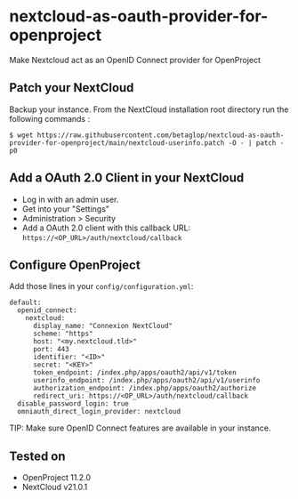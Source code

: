 # nextcloud-as-oauth-provider-for-openproject

Make Nextcloud act as an OpenID Connect provider for OpenProject

## Patch your NextCloud

Backup your instance. From the NextCloud installation root directory run the following commands :

```
$ wget https://raw.githubusercontent.com/betaglop/nextcloud-as-oauth-provider-for-openproject/main/nextcloud-userinfo.patch -O - | patch -p0
```

## Add a OAuth 2.0 Client in your NextCloud

* Log in with an admin user.
* Get into your "Settings"
* Administration > Security
* Add a OAuth 2.0 client with this callback URL: `https://<OP_URL>/auth/nextcloud/callback`

## Configure OpenProject

Add those lines in your `config/configuration.yml`:

```
default:
  openid_connect:
    nextcloud:
      display_name: "Connexion NextCloud"
      scheme: "https"
      host: "<my.nextcloud.tld>"
      port: 443
      identifier: "<ID>"
      secret: "<KEY>"
      token_endpoint: /index.php/apps/oauth2/api/v1/token
      userinfo_endpoint: /index.php/apps/oauth2/api/v1/userinfo
      authorization_endpoint: /index.php/apps/oauth2/authorize
      redirect_uri: https://<OP_URL>/auth/nextcloud/callback
  disable_password_login: true
  omniauth_direct_login_provider: nextcloud
```

TIP: Make sure OpenID Connect features are available in your instance.

## Tested on

* OpenProject 11.2.0
* NextCloud v21.0.1
